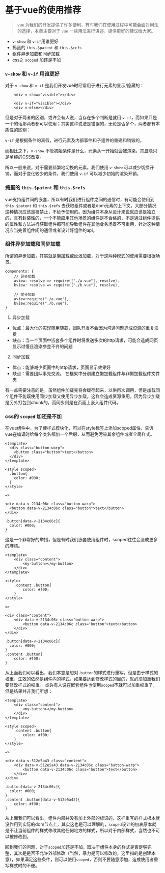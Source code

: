 # 基于vue的使用推荐

> `vue` 为我们的开发提供了许多便利，有时我们在使用过程中可能会面对用法的选择，本章主要对于 `vue` 一些用法进行讲述，提供更好的建议给大家。

* `v-show` 和 `v-if`用谁更好
* 捣蛋的 `this.$patent` 和 `this.$refs` 
* 组件异步加载和同步加载
* css之 `scoped` 加还是不加

### `v-show` 和 `v-if` 用谁更好

对于 `v-show` 和 `v-if` 是我们开发vue时经常用于进行元素的显示/隐藏的：

```
    <div v-show="visible"></div>

    <div v-if="visible"></div>
    <div v-else></div>
```

但是对于两者的区别，或许会有人说，当存在多个判断是就用 `v-if`，而如果只是一个的话那两者都可以使用；其实这种说法是错误的，无论是否多个，两者都有本质性的区别：

`v-if` 是根据条件的真假，进行元素及内部事件和子组件的重建和销毁的。

而相比之下，`v-show` 不管初始条件是什么，元素从一开始就会被渲染，其显隐只是单纯的CSS改变。

所以一般来说，对于需要频繁地切换的元素，我们使用 `v-show` 可以减少切换开销，而对于变化较少的条件，我们使用 `v-if` 可以减少初始的渲染开销。


### 捣蛋的 `this.$patent` 和 `this.$refs`

vue支持组件间的嵌套，所以有时我们进行组件之间的通信时，有可能会使用到 `this.$patent` 和 `this.$refs` 去获取组件或者是dom元素的上下文，大部分情况这种情况应该是被禁止，不给予使用的。因为组件本身从设计来说就应该是独立的，具有封装性的，一个不能应用其他场景的组件是不合格的，不是通过组件提供的属性和方法进行获取组件都可能导致组件在其他业务场景不可重用，针对这种情况应当完善组件间的通信或者设计好组件的api。


### 组件异步加载和同步加载

所谓的异步加载，其实就是懒加载或延迟加载，对于这两种模式的使用需要根据场景。
```
components: {
    // 异步加载
    aview: resolve => require(["./a.vue"], resolve),
    bview: resolve => require(["./b.vue"], resolve),

    // 同步加载
    aview:require("./a.vue"),
    bview:require("./b.vue"),
} 
```
1. 异步加载
* 优点：最大化的实现随用随载，团队开发不会因为沟通问题造成资源的重复浪费
* 缺点：当一个页面中嵌套多个组件时将发送多次的http请求，可能会造成网页显示过慢且渲染参差不齐的问题

2. 同步加载
* 优点：能够减少页面中的http请求，页面显示效果好
* 缺点：需要团队事先交流， 在框架中分别建立懒加载组件与非懒加载组件文件夹

有一点需要注意的是，虽然组件加载完将会缓存起来，以供再次调用，但是加载同个组件不能既使用同步加载又使用异步加载，这样会造成资源重用，因为异步加载是另外打包到chunk的，而同步则是在页面上嵌入组件代码。


### css的 `scoped` 加还是不加

在vue组件中，为了使样式模块化，可以在style标签上添加scoped属性，告诉vue在编译时给每个类名都加一个后缀，从而避免污染其余组件或者全局样式。
```
<template>
  <div class="button-warp">
    <button class="button">text</button>
  </div>
</template>

<style scoped>
  .button{
    color: #000;
  }
</style>

=>

<div data-v-2134c06c class="button-warp">
  <button data-v-2134c06c class="button">text</button>
</div>

.button[data-v-2134c06c]{
  color: #000;
}
```

这是一个非常好的举措，但是有时我们嵌套使用组件时，scoped往往会造成更多的麻烦。
```
<template>
    <div class="content">
        <my-button></my-button>
    </div>
</template>
    
<style>
    .content .button{
        color: #f00;
    }
</style>

=>

<div class="content">
    <div data-v-2134c06c class="button-warp">
        <button data-v-2134c06c class="button">text</button>
    </div>
</div>

.button[data-v-2134c06c]{
  color: #000;
}
.content .button{
    color: #f00;
}
```
从上面我们可以看出，我们本意是想对`.button`的样式进行重写，但是由于样式的权重，生效的依然是组件内的样式，如果要达到修改样式的目的，就必须加重我们要修改样式的权重。
或许有人说在嵌套组件也使用`scoped`不就可以加重权重了，但是结果并非我们所想：
```
<template>
    <div class="content">
        <my-button></my-button>
    </div>
</template>
    
<style scoped>
    .content .button{
        color: #f00;
    }
</style>

=>

<div data-v-512e5a43 class="content">
    <div data-v-512e5a43 data-v-2134c06c class="button-warp">
        <button data-v-2134c06c class="button">text</button>
    </div>
</div>

.button[data-v-2134c06c]{
  color: #000;
}
.content .button[data-v-512e5a43]{
    color: #f00;
}
```

从上面我们可以看出，组件内部并没有加上外部的标识的，这样重写的样式根本就没作用到实际的dom节点上，其实这也是可以理解的，`scoped`设计的初衷原本就是不让当前组件的样式修改其他任何地方的样式，所以对于内部样式，当然也不可以被修改到。

回到我们的问题，对于`scoped`加还是不加，取决于组件本身的样式是否足够完整，其次是是否不允许外部修改（当然，暴力是可以修改的，这里指的是创建本意），如果满足这些条件，则可以使用`scoped`，否则不要随意添加，造成使用者重写样式时的不便。